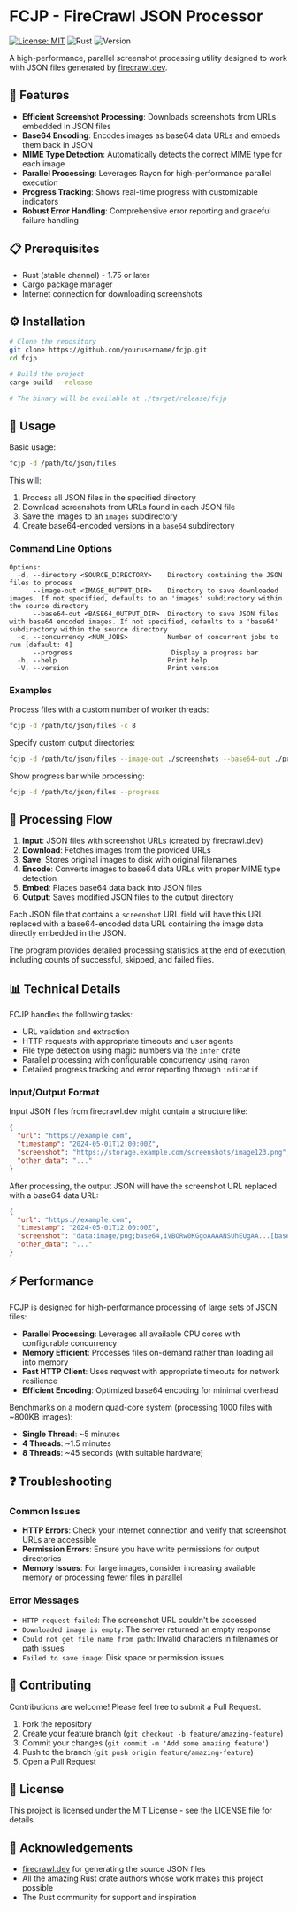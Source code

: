# FCJP - FireCrawl JSON Processor

[![License: MIT](https://img.shields.io/badge/License-MIT-blue.svg)](https://opensource.org/licenses/MIT)
![Rust](https://img.shields.io/badge/rust-stable-orange.svg)
![Version](https://img.shields.io/badge/version-0.1.0-green.svg)
<!-- ![Build Status](https://img.shields.io/github/workflow/status/username/fcjp/Rust) -->

A high-performance, parallel screenshot processing utility designed to work with JSON files generated by [firecrawl.dev](https://firecrawl.dev).

## 🚀 Features

- **Efficient Screenshot Processing**: Downloads screenshots from URLs embedded in JSON files
- **Base64 Encoding**: Encodes images as base64 data URLs and embeds them back in JSON
- **MIME Type Detection**: Automatically detects the correct MIME type for each image
- **Parallel Processing**: Leverages Rayon for high-performance parallel execution
- **Progress Tracking**: Shows real-time progress with customizable indicators
- **Robust Error Handling**: Comprehensive error reporting and graceful failure handling

## 📋 Prerequisites

- Rust (stable channel) - 1.75 or later
- Cargo package manager
- Internet connection for downloading screenshots

## ⚙️ Installation

```bash
# Clone the repository
git clone https://github.com/yourusername/fcjp.git
cd fcjp

# Build the project
cargo build --release

# The binary will be available at ./target/release/fcjp
```

## 🔧 Usage

Basic usage:

```bash
fcjp -d /path/to/json/files
```

This will:
1. Process all JSON files in the specified directory
2. Download screenshots from URLs found in each JSON file
3. Save the images to an `images` subdirectory
4. Create base64-encoded versions in a `base64` subdirectory

### Command Line Options

```
Options:
  -d, --directory <SOURCE_DIRECTORY>    Directory containing the JSON files to process
      --image-out <IMAGE_OUTPUT_DIR>    Directory to save downloaded images. If not specified, defaults to an 'images' subdirectory within the source directory
      --base64-out <BASE64_OUTPUT_DIR>  Directory to save JSON files with base64 encoded images. If not specified, defaults to a 'base64' subdirectory within the source directory
  -c, --concurrency <NUM_JOBS>          Number of concurrent jobs to run [default: 4]
      --progress                         Display a progress bar
  -h, --help                            Print help
  -V, --version                         Print version
```

### Examples

Process files with a custom number of worker threads:
```bash
fcjp -d /path/to/json/files -c 8
```

Specify custom output directories:
```bash
fcjp -d /path/to/json/files --image-out ./screenshots --base64-out ./processed
```

Show progress bar while processing:
```bash
fcjp -d /path/to/json/files --progress
```

## 🔄 Processing Flow

1. **Input**: JSON files with screenshot URLs (created by firecrawl.dev)
2. **Download**: Fetches images from the provided URLs
3. **Save**: Stores original images to disk with original filenames
4. **Encode**: Converts images to base64 data URLs with proper MIME type detection
5. **Embed**: Places base64 data back into JSON files
6. **Output**: Saves modified JSON files to the output directory

Each JSON file that contains a `screenshot` URL field will have this URL replaced with a base64-encoded data URL containing the image data directly embedded in the JSON.

The program provides detailed processing statistics at the end of execution, including counts of successful, skipped, and failed files.

## 📊 Technical Details

FCJP handles the following tasks:
- URL validation and extraction
- HTTP requests with appropriate timeouts and user agents
- File type detection using magic numbers via the `infer` crate
- Parallel processing with configurable concurrency using `rayon`
- Detailed progress tracking and error reporting through `indicatif`

### Input/Output Format

Input JSON files from firecrawl.dev might contain a structure like:
```json
{
  "url": "https://example.com",
  "timestamp": "2024-05-01T12:00:00Z",
  "screenshot": "https://storage.example.com/screenshots/image123.png",
  "other_data": "..."
}
```

After processing, the output JSON will have the screenshot URL replaced with a base64 data URL:
```json
{
  "url": "https://example.com",
  "timestamp": "2024-05-01T12:00:00Z",
  "screenshot": "data:image/png;base64,iVBORw0KGgoAAAANSUhEUgAA...[base64 data]",
  "other_data": "..."
}
```

## ⚡ Performance

FCJP is designed for high-performance processing of large sets of JSON files:

- **Parallel Processing**: Leverages all available CPU cores with configurable concurrency
- **Memory Efficient**: Processes files on-demand rather than loading all into memory
- **Fast HTTP Client**: Uses reqwest with appropriate timeouts for network resilience
- **Efficient Encoding**: Optimized base64 encoding for minimal overhead

Benchmarks on a modern quad-core system (processing 1000 files with ~800KB images):
- **Single Thread**: ~5 minutes
- **4 Threads**: ~1.5 minutes
- **8 Threads**: ~45 seconds (with suitable hardware)

## ❓ Troubleshooting

### Common Issues

- **HTTP Errors**: Check your internet connection and verify that screenshot URLs are accessible
- **Permission Errors**: Ensure you have write permissions for output directories
- **Memory Issues**: For large images, consider increasing available memory or processing fewer files in parallel

### Error Messages

- `HTTP request failed`: The screenshot URL couldn't be accessed
- `Downloaded image is empty`: The server returned an empty response
- `Could not get file name from path`: Invalid characters in filenames or path issues
- `Failed to save image`: Disk space or permission issues

## 🤝 Contributing

Contributions are welcome! Please feel free to submit a Pull Request.

1. Fork the repository
2. Create your feature branch (`git checkout -b feature/amazing-feature`)
3. Commit your changes (`git commit -m 'Add some amazing feature'`)
4. Push to the branch (`git push origin feature/amazing-feature`)
5. Open a Pull Request

## 📝 License

This project is licensed under the MIT License - see the LICENSE file for details.

## 🙏 Acknowledgements

- [firecrawl.dev](https://firecrawl.dev) for generating the source JSON files
- All the amazing Rust crate authors whose work makes this project possible
- The Rust community for support and inspiration
